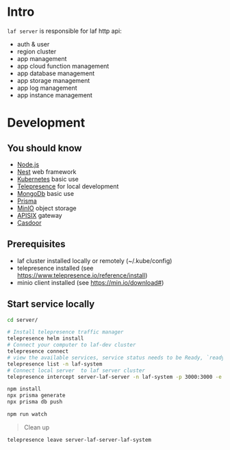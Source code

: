 # Intro

`laf server` is responsible for laf http api:

- auth & user
- region cluster
- app management
- app cloud function management
- app database management
- app storage management
- app log management
- app instance management

# Development

## You should know

- [Node.js](https://nodejs.org/en/docs)
- [Nest](https://github.com/nestjs/nest) web framework
- [Kubernetes](https://kubernetes.io) basic use
- [Telepresence](https://www.telepresence.io) for local development
- [MongoDb](https://docs.mongodb.com) basic use
- [Prisma](https://www.prisma.io)
- [MinIO](https://min.io) object storage
- [APISIX](https://apisix.apache.org) gateway
- [Casdoor](https://casdoor.org/)

## Prerequisites

- laf cluster installed locally or remotely (~/.kube/config)
- telepresence installed (see https://www.telepresence.io/reference/install)
- minio client installed (see https://min.io/download#)

## Start service locally

```bash
cd server/

# Install telepresence traffic manager
telepresence helm install
# Connect your computer to laf-dev cluster
telepresence connect
# view the available services, service status needs to be Ready, `ready to intercept`
telepresence list -n laf-system
# Connect local server  to laf server cluster
telepresence intercept server-laf-server -n laf-system -p 3000:3000 -e $(pwd)/.env

npm install
npx prisma generate
npx prisma db push

npm run watch
```

> Clean up

```bash
telepresence leave server-laf-server-laf-system
```
